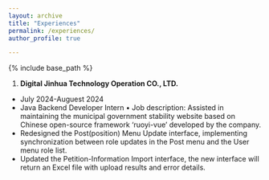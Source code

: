 ```yaml
---
layout: archive
title: "Experiences"
permalink: /experiences/
author_profile: true

---
```


{% include base_path %}

1. **Digital Jinhua Technology Operation CO., LTD.**
  - July 2024-Auguest 2024
  - Java Backend Developer Intern
  •	Job description: Assisted in maintaining the municipal government stability website based on Chinese open-source framework ‘ruoyi-vue’ developed by the company.
  - Redesigned the Post(position) Menu Update interface, implementing synchronization between role updates in the Post menu and the User menu role list.
  - Updated the Petition-Information Import interface, the new interface will return an Excel file with upload results and error details.
